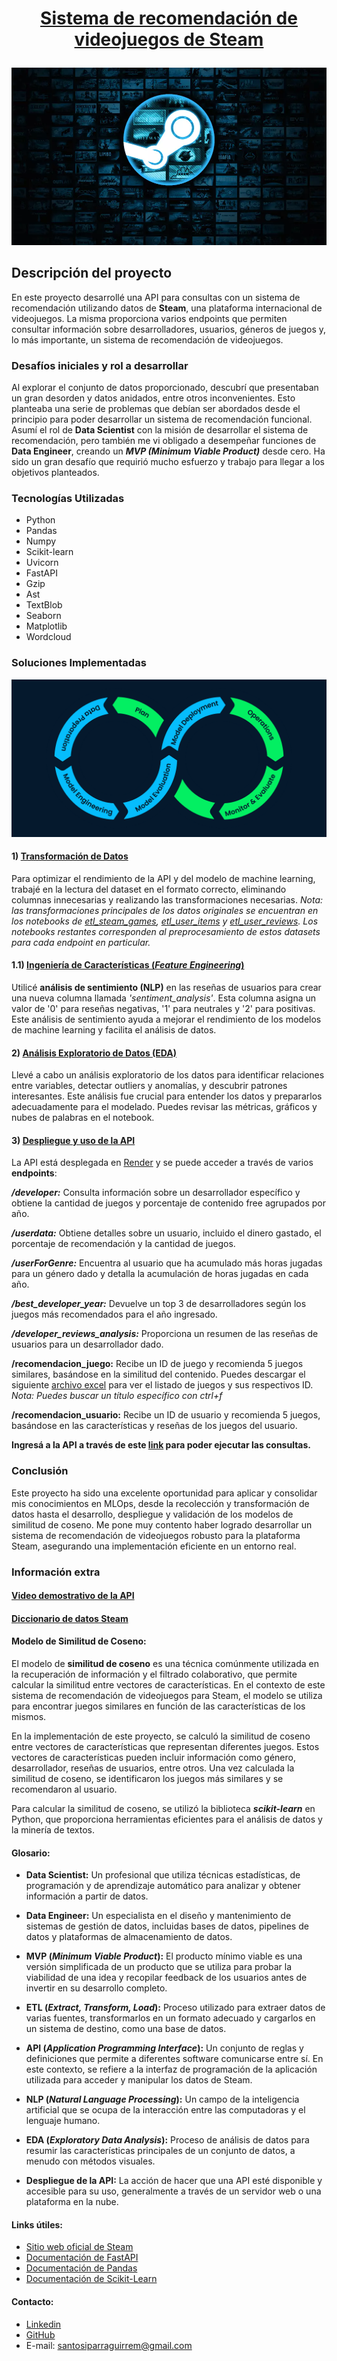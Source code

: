 # <p align="center"><a href="https://sistema-recomendacion-steam-28s3.onrender.com/docs">Sistema de recomendación de videojuegos de Steam</a></p>

![alt text](image-1.png)

## Descripción del proyecto

En este proyecto desarrollé una API para consultas con un sistema de recomendación utilizando datos de **Steam**, una plataforma internacional de videojuegos. La misma proporciona varios endpoints que permiten consultar información sobre desarrolladores, usuarios, géneros de juegos y, lo más importante, un sistema de recomendación de videojuegos.

### Desafíos iniciales y rol a desarrollar

Al explorar el conjunto de datos proporcionado, descubrí que presentaban un gran desorden y datos anidados, entre otros inconvenientes. Esto planteaba una serie de problemas que debían ser abordados desde el principio para poder desarrollar un sistema de recomendación funcional.
Asumí el rol de **Data Scientist** con la misión de desarrollar el sistema de recomendación, pero también me vi obligado a desempeñar funciones de **Data Engineer**, creando un ***MVP (Minimum Viable Product)*** desde cero. Ha sido un gran desafío que requirió mucho esfuerzo y trabajo para llegar a los objetivos planteados.

### Tecnologías Utilizadas
- Python
- Pandas
- Numpy 
- Scikit-learn
- Uvicorn
- FastAPI
- Gzip
- Ast
- TextBlob
- Seaborn
- Matplotlib
- Wordcloud

### Soluciones Implementadas

![alt text](image-2.png)

#### 1) [Transformación de Datos](https://github.com/SantosIparraguirre/Sistema-Recomendacion-Steam/tree/main/ETL)

Para optimizar el rendimiento de la API y del modelo de machine learning, trabajé en la lectura del dataset en el formato correcto, eliminando columnas innecesarias y realizando las transformaciones necesarias. 
*Nota: las transformaciones principales de los datos originales se encuentran en los notebooks de [etl_steam_games](https://github.com/SantosIparraguirre/Sistema-Recomendacion-Steam/blob/main/ETL/etl_steam_games.ipynb), [etl_user_items](https://github.com/SantosIparraguirre/Sistema-Recomendacion-Steam/blob/main/ETL/etl_user_items.ipynb) y [etl_user_reviews](https://github.com/SantosIparraguirre/Sistema-Recomendacion-Steam/blob/main/ETL/etl_user_reviews.ipynb). Los notebooks restantes corresponden al preprocesamiento de estos datasets para cada endpoint en particular.*

#### 1.1) [Ingeniería de Características (*Feature Engineering*)](https://github.com/SantosIparraguirre/Sistema-Recomendacion-Steam/blob/main/ETL/etl_user_reviews.ipynb)
Utilicé **análisis de sentimiento (NLP)** en las reseñas de usuarios para crear una nueva columna llamada *'sentiment_analysis'*. Esta columna asigna un valor de '0' para reseñas negativas, '1' para neutrales y '2' para positivas. Este análisis de sentimiento ayuda a mejorar el rendimiento de los modelos de machine learning y facilita el análisis de datos.

#### 2) [Análisis Exploratorio de Datos (EDA)](https://github.com/SantosIparraguirre/Sistema-Recomendacion-Steam/tree/main/EDA)
Llevé a cabo un análisis exploratorio de los datos para identificar relaciones entre variables, detectar outliers y anomalías, y descubrir patrones interesantes. Este análisis fue crucial para entender los datos y prepararlos adecuadamente para el modelado. Puedes revisar las métricas, gráficos y nubes de palabras en el notebook.

#### 3) [Despliegue y uso de la API](https://github.com/SantosIparraguirre/Sistema-Recomendacion-Steam/blob/main/main.py)
La API está desplegada en [Render](https://render.com/) y se puede acceder a través de varios **endpoints**:

***/developer:*** Consulta información sobre un desarrollador específico y obtiene la cantidad de juegos y porcentaje de contenido free agrupados por año.

***/userdata:*** Obtiene detalles sobre un usuario, incluido el dinero gastado, el porcentaje de recomendación y la cantidad de juegos.

***/userForGenre:*** Encuentra al usuario que ha acumulado más horas jugadas para un género dado y detalla la acumulación de horas jugadas en cada año.

***/best_developer_year:*** Devuelve un top 3 de desarrolladores según los juegos más recomendados para el año ingresado.

***/developer_reviews_analysis:*** Proporciona un resumen de las reseñas de usuarios para un desarrollador dado.

**/recomendacion_juego:** Recibe un ID de juego y recomienda 5 juegos similares, basándose en la similitud del contenido. Puedes descargar el siguiente [archivo excel](https://github.com/SantosIparraguirre/Sistema-Recomendacion-Steam/blob/main/Datasets/listado_juegos.xlsx) para ver el listado de juegos y sus respectivos ID. 
*Nota: Puedes buscar un título específico con ctrl+f*

**/recomendacion_usuario:** Recibe un ID de usuario y recomienda 5 juegos, basándose en las características y reseñas de los juegos del usuario.

**Ingresá a la API a través de este [link](https://sistema-recomendacion-steam-28s3.onrender.com/docs) para poder ejecutar las consultas.**

### Conclusión
Este proyecto ha sido una excelente oportunidad para aplicar y consolidar mis conocimientos en MLOps, desde la recolección y transformación de datos hasta el desarrollo, despliegue y validación de los modelos de similitud de coseno. Me pone muy contento haber logrado desarrollar un sistema de recomendación de videojuegos robusto para la plataforma Steam, asegurando una implementación eficiente en un entorno real.

### Información extra

#### [Video demostrativo de la API](https://www.youtube.com/watch?v=o6GciuJ-xjo)

#### [Diccionario de datos Steam](https://github.com/SantosIparraguirre/Sistema-Recomendacion-Steam/blob/main/Datasets/Diccionario%20de%20Datos%20STEAM.xlsx)

#### Modelo de Similitud de Coseno: 
El modelo de **similitud de coseno** es una técnica comúnmente utilizada en la recuperación de información y el filtrado colaborativo, que permite calcular la similitud entre vectores de características. En el contexto de este sistema de recomendación de videojuegos para Steam, el modelo se utiliza para encontrar juegos similares en función de las características de los mismos.

En la implementación de este proyecto, se calculó la similitud de coseno entre vectores de características que representan diferentes juegos. Estos vectores de características pueden incluir información como género, desarrollador, reseñas de usuarios, entre otros. Una vez calculada la similitud de coseno, se identificaron los juegos más similares y se recomendaron al usuario.

Para calcular la similitud de coseno, se utilizó la biblioteca ***scikit-learn*** en Python, que proporciona herramientas eficientes para el análisis de datos y la minería de textos.

#### Glosario:

- **Data Scientist:** Un profesional que utiliza técnicas estadísticas, de programación y de aprendizaje automático para analizar y obtener información a partir de datos.

- **Data Engineer:** Un especialista en el diseño y mantenimiento de sistemas de gestión de datos, incluidas bases de datos, pipelines de datos y plataformas de almacenamiento de datos.

- **MVP (*Minimum Viable Product*):** El producto mínimo viable es una versión simplificada de un producto que se utiliza para probar la viabilidad de una idea y recopilar feedback de los usuarios antes de invertir en su desarrollo completo.

- **ETL (*Extract, Transform, Load*):** Proceso utilizado para extraer datos de varias fuentes, transformarlos en un formato adecuado y cargarlos en un sistema de destino, como una base de datos.

- **API (*Application Programming Interface*):** Un conjunto de reglas y definiciones que permite a diferentes software comunicarse entre sí. En este contexto, se refiere a la interfaz de programación de la aplicación utilizada para acceder y manipular los datos de Steam.

- **NLP (*Natural Language Processing*):** Un campo de la inteligencia artificial que se ocupa de la interacción entre las computadoras y el lenguaje humano.

- **EDA (*Exploratory Data Analysis*):** Proceso de análisis de datos para resumir las características principales de un conjunto de datos, a menudo con métodos visuales.

- **Despliegue de la API:** La acción de hacer que una API esté disponible y accesible para su uso, generalmente a través de un servidor web o una plataforma en la nube.

#### Links útiles:

- [Sitio web oficial de Steam](https://store.steampowered.com/)
- [Documentación de FastAPI](https://fastapi.tiangolo.com/)
- [Documentación de Pandas](https://pandas.pydata.org/pandas-docs/stable/reference/index.html)
- [Documentación de Scikit-Learn](https://scikit-learn.org/stable/api/index.html)

#### Contacto:

- [Linkedin](www.linkedin.com/in/santos-iparraguirre-b738a82b3)
- [GitHub](https://github.com/SantosIparraguirre)
- E-mail: santosiparraguirrem@gmail.com
